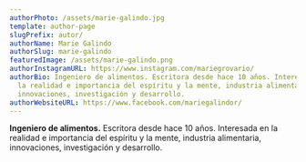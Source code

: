 ```yaml
---
authorPhoto: /assets/marie-galindo.jpg
template: author-page
slugPrefix: autor/
authorName: Marie Galindo
authorSlug: marie-galindo
featuredImage: /assets/marie-galindo.png
authorInstagramURL: https://www.instagram.com/mariegrovario/
authorBio: Ingeniero de alimentos. Escritora desde hace 10 años. Interesada en
  la realidad e importancia del espíritu y la mente, industria alimentaria,
  innovaciones, investigación y desarrollo.
authorWebsiteURL: https://www.facebook.com/mariegalindor/
---
```

<!--StartFragment-->

**Ingeniero de alimentos.** Escritora desde hace 10 años. Interesada en la realidad e importancia del espíritu y la mente, industria alimentaria, innovaciones, investigación y desarrollo.

<!--EndFragment-->